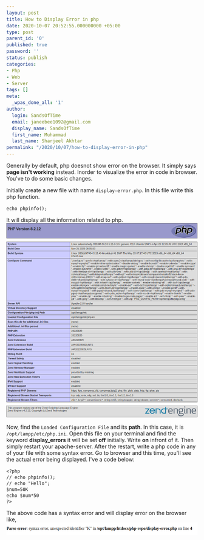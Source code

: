 ```yaml
---
layout: post
title: How to Display Error in php
date: 2020-10-07 20:52:55.000000000 +05:00
type: post
parent_id: '0'
published: true
password: ''
status: publish
categories:
- Php
- Web
- Server
tags: []
meta:
  _wpas_done_all: '1'
author:
  login: SandsOfTime
  email: janeebee1092@gmail.com
  display_name: SandsOfTime
  first_name: Muhammad
  last_name: Sharjeel Akhtar
permalink: "/2020/10/07/how-to-display-error-in-php"
---
```

Generally by default, php doesnot show error on the browser. It simply says **page isn't working** instead. Inorder to visualize the error in code in browser. You've to do some basic changes.

Initially create a new file with name `display-error.php`. In this file write this php function.
```
echo phpinfo();
```
It will display all the information related to php.
![1](/assets/images/clt/display-error-in-php/1.png)

Now, find the `Loaded Configuration File` and its **path**. In this case, it is `/opt/lampp/etc/php.ini`. Open this file on your terminal and find the keyword **display_errors** it will be set **off** initially. Write **on** infront of it. Then simply restart your apache-server. After the restart, write a php code in any of your file with some syntax error. Go to browser and this time, you'll see the actual error being displayed. I've a code below:
```
<?php
// echo phpinfo();
// echo "Hello";
$num=50K
echo $num*50
?>
```
The above code has a syntax error and will display error on the browser like,
![2](/assets/images/clt/display-error-in-php/2.png)
